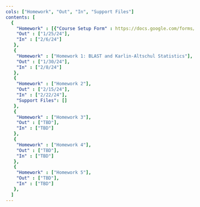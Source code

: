 ```yaml
---
cols: ["Homework", "Out", "In", "Support Files"]
contents: [
  {
    "Homework" : [{"Course Setup Form" : https://docs.google.com/forms/d/e/1FAIpQLSdNq0VUYtp_iUx0PCZnOv3zB5rTDhSkQWWxwBBlwZ2NLyPyBA/viewform?usp=sf_link}],
    "Out" : ["1/25/24"],
    "In" : ["2/6/24"]
   },
   {
    "Homework" : ["Homework 1: BLAST and Karlin-Altschul Statistics"],
    "Out" : ["1/30/24"],
    "In" : ["2/8/24"]
   },
   {
    "Homework" : ["Homework 2"],
    "Out" : ["2/15/24"],
    "In" : ["2/22/24"],
    "Support Files": []
   },
   {
    "Homework" : ["Homework 3"],
    "Out" : ["TBD"],
    "In" : ["TBD"]
   },
   {
    "Homework" : ["Homework 4"],
    "Out" : ["TBD"],
    "In" : ["TBD"]
   },
   {
    "Homework" : ["Homework 5"],
    "Out" : ["TBD"],
    "In" : ["TBD"]
   },
  ]
---
```

<!-- link format (include braces) {"Homework 1: Alignment": "https://google.com"} -->
